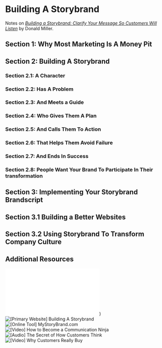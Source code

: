 # Building A Storybrand

Notes on [_Building a Storybrand: Clarify Your Message So Customers Will Listen_](https://buildingastorybrand.com/) by Donald Miller.

## Section 1: Why Most Marketing Is A Money Pit

## Section 2: Building A Storybrand

### Section 2.1: A Character

### Section 2.2: Has A Problem

### Section 2.3: And Meets a Guide

### Section 2.4: Who Gives Them A Plan

### Section 2.5: And Calls Them To Action

### Section 2.6: That Helps Them Avoid Failure

### Section 2.7: And Ends In Success

### Section 2.8: People Want Your Brand To Participate In Their transformation

## Section 3: Implementing Your Storybrand Brandscript

## Section 3.1 Building a Better Websites

## Section 3.2 Using Storybrand To Transform Company Culture

## Additional Resources

![[PDF] Audio Book Images](./Building-a-StoryBrand-Audio-Book-Images.pdf))
![[Primary Website] Building A Storybrand](https://buildingastorybrand.com/)
![[Online Tool] MyStoryBrand.com](https://www.mystorybrand.com/)
![[Video] How to Become a Communication Ninja](https://storybrand.com/how-to-become-a-communication-ninja-video/)
![[Audio] The Secret of How Customers Think](https://storybrand.com/basb-pre-order-dl-video-audio-bonus/)
![[Video] Why Customers Really Buy](https://storybrand.com/basb-pre-order-dl-video-audio-bonus/)
